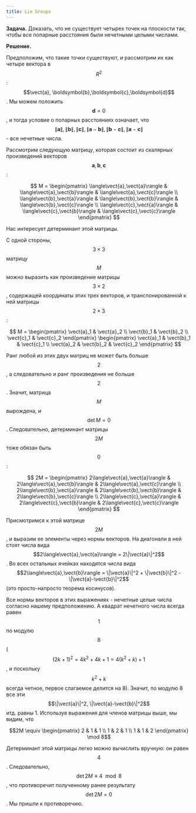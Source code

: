 ```yaml
---
title: Lie Groups
---
```

<head>
    <script type="text/javascript"
            src="http://cdn.mathjax.org/mathjax/latest/MathJax.js?config=TeX-AMS-MML_HTMLorMML">
    </script>
</head>


**Задача.** Доказать, что не существует четырех точек на плоскости так, чтобы все попарные расстояния
были нечетными целыми числами.

**Решение.**

$$\newcommand{\vect}[1]{\boldsymbol{#1}}$$

Предположим, что такие точки существуют, и рассмотрим их как четыре вектора в $$R^2$$: $$\vect{a},
\boldsymbol{b},\boldsymbol{c},\boldsymbol{d}$$. Мы можем положить $$\boldsymbol{d}=0$$, и тогда условие
о попарных расстояниях означает, что $$\|\boldsymbol{a}\|, \|\boldsymbol{b}\|, \|\boldsymbol{c}\|, \|\boldsymbol{a}-\boldsymbol{b}\|,
\|\boldsymbol{b}-\boldsymbol{c}\|, \|\boldsymbol{a}-\boldsymbol{c}\|$$ - все нечетные числа.

Рассмотрим следующую матрицу, которая состоит из скалярных произведений векторов $$\boldsymbol{a}, \boldsymbol{b}, \boldsymbol{c}$$:

$$ M = \begin{pmatrix} \langle\vect{a},\vect{a}\rangle & \langle\vect{a},\vect{b}\rangle & \langle\vect{a},\vect{c}\rangle \\
\langle\vect{b},\vect{a}\rangle & \langle\vect{b},\vect{b}\rangle & \langle\vect{b},\vect{c}\rangle \\
\langle\vect{c},\vect{a}\rangle & \langle\vect{c},\vect{b}\rangle  & \langle\vect{c},\vect{c}\rangle \end{pmatrix} $$

Нас интересует детерминант этой матрицы.

С одной стороны, $$3\times 3$$ матрицу $$M$$ можно выразить как произведение матрицы $$3\times 2$$, содержащей координаты этих трех
векторов, и транспонированной к ней матрицы $$2 \times 3$$:

$$ M = \begin{pmatrix} \vect{a}_1 & \vect{a}_2 \\ \vect{b}_1 & \vect{b}_2 \\ \vect{c}_1 & \vect{c}_2 \end{pmatrix}
\begin{pmatrix} \vect{a}_1 & \vect{b}_1 & \vect{c}_1 \\ \vect{a}_2 & \vect{b}_2 & \vect{c}_2 \end{pmatrix} $$

Ранг любой из этих двух матриц не может быть больше $$2$$, а следовательно и ранг произведения не больше $$2$$. Значит, матрица $$M$$
вырождена, и $$\det M = 0$$. Следовательно, детерминант матрицы $$2M$$ тоже обязан быть $$0$$:

$$ 2M = \begin{pmatrix} 2\langle\vect{a},\vect{a}\rangle & 2\langle\vect{a},\vect{b}\rangle & 2\langle\vect{a},\vect{c}\rangle \\
2\langle\vect{b},\vect{a}\rangle & 2\langle\vect{b},\vect{b}\rangle & 2\langle\vect{b},\vect{c}\rangle \\
2\langle\vect{c},\vect{a}\rangle & 2\langle\vect{c},\vect{b}\rangle & 2\langle\vect{c},\vect{c}\rangle \end{pmatrix} $$

Присмотримся к этой матрице $$2M$$, и выразим ее элементы через нормы векторов. На диагонали в ней стоят числа вида 
$$2\langle\vect{a},\vect{a}\rangle = 2\|\vect{a}\|^2$$.
Во всех остальных ячейках находятся числа вида 
$$2\langle\vect{a},\vect{b}\rangle = \|\vect{a}\|^2 + \|\vect{b}\|^2 - \|\vect{a}-\vect{b}\|^2$$ (это просто-напросто теорема косинусов).

Все нормы векторов в этих выражениях - нечетные целые числа согласно нашему предположению. А квадрат нечетного числа
всегда равен $$1$$ по модулю $$8$$ ($$(2k+1)^2 = 4k^2+4k+1 = 4(k^2+k) + 1$$, и поскольку $$k^2+k$$ всегда четное, первое слагаемое
делится на 8). Значит, по модулю 8 все эти $$\|\vect{a}\|^2, \|\vect{a}-\vect{b}\|^2$$ итд. равны 1. Используя выражения для членов матрицы
выше, мы видим, что

$$2M \equiv \begin{pmatrix} 2 & 1 & 1 \\ 1 & 2 & 1 \\ 1 & 1 & 2 \end{pmatrix} \mod 8$$

Детерминант этой матрицы легко можно вычислить вручную: он равен $$4$$. Следовательно, $$\det 2M \equiv 4 \mod 8$$, что противоречит
полученному ранее результату $$\det 2M = 0$$. Мы пришли к противоречию.
